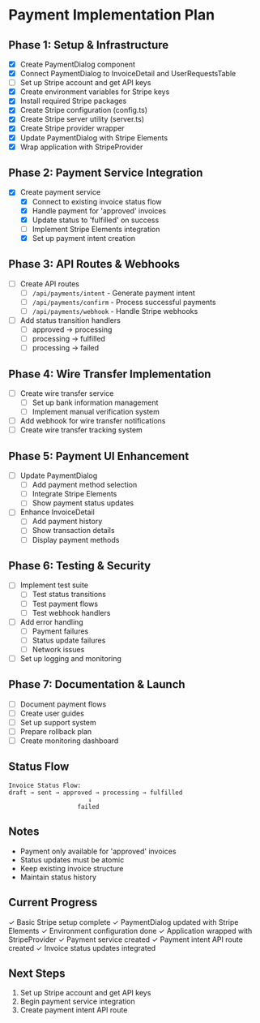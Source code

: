 # Payment Implementation Plan

## Phase 1: Setup & Infrastructure
- [x] Create PaymentDialog component
- [x] Connect PaymentDialog to InvoiceDetail and UserRequestsTable
- [ ] Set up Stripe account and get API keys
- [x] Create environment variables for Stripe keys
- [x] Install required Stripe packages
- [x] Create Stripe configuration (config.ts)
- [x] Create Stripe server utility (server.ts)
- [x] Create Stripe provider wrapper
- [x] Update PaymentDialog with Stripe Elements
- [x] Wrap application with StripeProvider

## Phase 2: Payment Service Integration
- [x] Create payment service
  - [x] Connect to existing invoice status flow
  - [x] Handle payment for 'approved' invoices
  - [x] Update status to 'fulfilled' on success
  - [ ] Implement Stripe Elements integration
  - [x] Set up payment intent creation

## Phase 3: API Routes & Webhooks
- [ ] Create API routes
  - [ ] `/api/payments/intent` - Generate payment intent
  - [ ] `/api/payments/confirm` - Process successful payments
  - [ ] `/api/payments/webhook` - Handle Stripe webhooks
- [ ] Add status transition handlers
  - [ ] approved → processing
  - [ ] processing → fulfilled
  - [ ] processing → failed

## Phase 4: Wire Transfer Implementation
- [ ] Create wire transfer service
  - [ ] Set up bank information management
  - [ ] Implement manual verification system
- [ ] Add webhook for wire transfer notifications
- [ ] Create wire transfer tracking system

## Phase 5: Payment UI Enhancement
- [ ] Update PaymentDialog
  - [ ] Add payment method selection
  - [ ] Integrate Stripe Elements
  - [ ] Show payment status updates
- [ ] Enhance InvoiceDetail
  - [ ] Add payment history
  - [ ] Show transaction details
  - [ ] Display payment methods

## Phase 6: Testing & Security
- [ ] Implement test suite
  - [ ] Test status transitions
  - [ ] Test payment flows
  - [ ] Test webhook handlers
- [ ] Add error handling
  - [ ] Payment failures
  - [ ] Status update failures
  - [ ] Network issues
- [ ] Set up logging and monitoring

## Phase 7: Documentation & Launch
- [ ] Document payment flows
- [ ] Create user guides
- [ ] Set up support system
- [ ] Prepare rollback plan
- [ ] Create monitoring dashboard

## Status Flow
```
Invoice Status Flow:
draft → sent → approved → processing → fulfilled
                      ↓
                   failed
```

## Notes
- Payment only available for 'approved' invoices
- Status updates must be atomic
- Keep existing invoice structure
- Maintain status history 

## Current Progress
✓ Basic Stripe setup complete
✓ PaymentDialog updated with Stripe Elements
✓ Environment configuration done
✓ Application wrapped with StripeProvider
✓ Payment service created
✓ Payment intent API route created
✓ Invoice status updates integrated

## Next Steps
1. Set up Stripe account and get API keys
2. Begin payment service integration
3. Create payment intent API route 